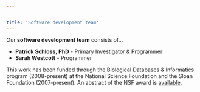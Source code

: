 ```yaml
---


title: 'Software development team'
---
```

Our **software development team** consists of\...

-   **Patrick Schloss, PhD** - Primary Investigator & Programmer
-   **Sarah Westcott** - Programmer

This work has been funded through the Biological Databases & Informatics
program (2008-present) at the National Science Foundation and the Sloan
Foundation (2007-present). An abstract of the NSF award is
[available](http://www.nsf.gov/awardsearch/showAward.do?AwardNumber=0743432).
